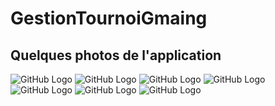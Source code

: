 # GestionTournoiGmaing
## Quelques photos de l'application
![GitHub Logo](https://github.com/amir-hermi/GestionTournoiGmaing/blob/main/images/Capture%20d%E2%80%99%C3%A9cran%20(154).png)
 ![GitHub Logo](https://github.com/amir-hermi/GestionTournoiGmaing/blob/main/images/Capture%20d%E2%80%99%C3%A9cran%20(153).png)
 ![GitHub Logo](https://github.com/amir-hermi/GestionTournoiGmaing/blob/main/images/Capture%20d%E2%80%99%C3%A9cran%20(145).png)
  ![GitHub Logo](https://github.com/amir-hermi/GestionTournoiGmaing/blob/main/images/Capture%20d%E2%80%99%C3%A9cran%20(140).png)
 ![GitHub Logo](https://github.com/amir-hermi/GestionTournoiGmaing/blob/main/images/Capture%20d%E2%80%99%C3%A9cran%20(195).png)
  ![GitHub Logo](https://github.com/amir-hermi/GestionTournoiGmaing/blob/main/images/Capture%20d%E2%80%99%C3%A9cran%20(196).png)
    ![GitHub Logo](https://github.com/amir-hermi/GestionTournoiGmaing/blob/main/images/Capture%20d%E2%80%99%C3%A9cran%20(194).png)
